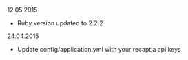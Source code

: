 12.05.2015

* Ruby version updated to 2.2.2

24.04.2015

* Update config/application.yml with your recaptia api keys
